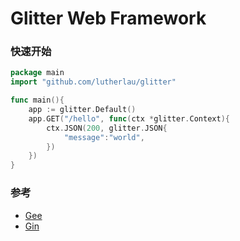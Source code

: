 # Glitter Web Framework

### 快速开始

```go
package main
import "github.com/lutherlau/glitter"

func main(){
    app := glitter.Default()
    app.GET("/hello", func(ctx *glitter.Context){
        ctx.JSON(200, glitter.JSON{
            "message":"world",
        })
    })
}
```

### 参考
* [Gee](https://geektutu.com/post/gee.html)
* [Gin](https://github.com/gin-gonic/gin)